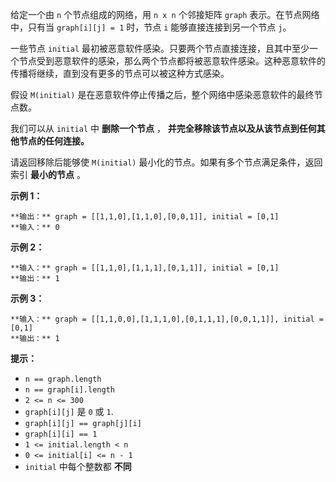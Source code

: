 给定一个由 `n` 个节点组成的网络，用 `n x n` 个邻接矩阵 `graph` 表示。在节点网络中，只有当 `graph[i][j] = 1`
时，节点 `i` 能够直接连接到另一个节点 `j`。

一些节点 `initial`
最初被恶意软件感染。只要两个节点直接连接，且其中至少一个节点受到恶意软件的感染，那么两个节点都将被恶意软件感染。这种恶意软件的传播将继续，直到没有更多的节点可以被这种方式感染。

假设 `M(initial)` 是在恶意软件停止传播之后，整个网络中感染恶意软件的最终节点数。

我们可以从 `initial` 中 **删除一个节点** ， **并完全移除该节点以及从该节点到任何其他节点的任何连接。**

请返回移除后能够使 `M(initial)` 最小化的节点。如果有多个节点满足条件，返回索引 **最小的节点** 。



**示例 1：**

    
    
    **输出：** graph = [[1,1,0],[1,1,0],[0,0,1]], initial = [0,1]
    **输入：** 0
    

**示例 2：**

    
    
    **输入：** graph = [[1,1,0],[1,1,1],[0,1,1]], initial = [0,1]
    **输出：** 1
    

**示例 3：**

    
    
    **输入：** graph = [[1,1,0,0],[1,1,1,0],[0,1,1,1],[0,0,1,1]], initial = [0,1]
    **输出：** 1
    



**提示：**

  * `n == graph.length`
  * `n == graph[i].length`
  * `2 <= n <= 300`
  * `graph[i][j]` 是 `0` 或 `1`.
  * `graph[i][j] == graph[j][i]`
  * `graph[i][i] == 1`
  * `1 <= initial.length < n`
  * `0 <= initial[i] <= n - 1`
  *  `initial` 中每个整数都 **不同**

